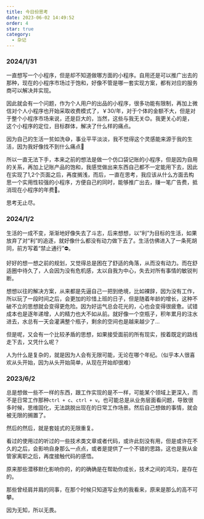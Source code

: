 ```yaml
---
title: 今日份思考
date: 2023-06-02 14:49:52
order: 4
star: true
category: 
  - 杂记
---
```


<!-- @format -->

### 2024/1/31

一直想写一个小程序，但是却不知道做哪方面的小程序。自用还是可以推广出去的那种，现在的小程序市场过于饱和，好像不管是哪一套实现方案，都有对应的服务商可以解决并实现。

因此就会有一个问题，作为个人用户的出品的小程序，很多功能有限制，再加上微信对个人小程序也开始采取收费模式了，￥30/年，对于个体的金额不大，但是对于整个小程序市场来说，还是巨大的，当然，这些与我无关😊。我更关心的是，这个小程序的定位，目标群体，解决了什么样的痛点。

因为自己的生活一贫如洗😅，事业平平淡淡，我不觉得这个灵感能来源于我的生活，因为我好像找不到什么痛点🤣

所以一直无法下手，本来之前的想法是做一个仿口袋记账的小程序，但是因为自用的关系，再加上记账产品的饱和，我感觉做出来东西自己都不一定能用下去，因此在实现了1,2个页面之后，再度搁浅，而后，一直在思考，我应该从什么方面去构思一个实用性较强的小程序，方便自己的同时，能够推广出去，赚一笔广告费，抵消现在小程序的年费🤔。

思考无止尽。

### 2024/1/2

生活的一成不变，渐渐地好像失去了斗志，后来想想，以“利”为目标的生活，如果放弃了对“利”的追逐，就好像什么都没有动力做下去了。生活仿佛进入了一条死胡同，前方写着“禁止通行”⛔。

好好的想一想之前的规划，又觉得总是困在了舒适的角落，从而没有动力。而在舒适圈中待久了，人会因为没有危机感，太以自我为中心，失去对所有事情的敏锐判断。

想想以往的解决方案，从来都是先逼自己一把到绝境，比如裸辞，因为没有工作，所以玩了一段时间之后，会更加的珍惜上班的日子，但是随着年龄的增长，这种不破不立的思想就会变得更危险。因为好运气总会花光的，心也会变得很疲惫。试错成本也是逐年递增，人的精力也大不如从前。就好像一个空瓶子，积年累月的注水进去，水总有一天会灌满整个瓶子，剩余的空间也是越来越少了...

但是呢，又会有一个比较矛盾的思想，如果接受面前的所有现实，按着既定的路线走下去，又凭什么呢？

人为什么是复杂的，就是因为人会有无限可能，无论在哪个年纪。（似乎本人很喜欢从头开始，因为从头开始简单，从现在开始却很难）

### 2023/6/2

总是想做一些不一样的东西，跟工作实现的是不一样，可能某个领域上更深入，而不是日常工作那种`ctrl + c`、`ctrl + v`。也可能总是从业务层面看问题，导致很多时候，思维固化，无法跳脱出现在的日常工作场景。然后自己想做的事情，就会被无限的搁置了。

然后的然后，就是套娃式的无限重复。

看过的使用过的听过的一些技术类文章或者代码，或许此刻没有用，但是或许在不久的之后，会影响自身那么一点点，或者是提供了一个不错的思路，这也是我从金管家离职之后，再度接触代码的感悟。

原来那些潜移默化影响你的，的的确确是在帮助你成长，技术之间的鸿沟，是存在的。

那些曾经肩并肩的同事，在那个时候只知道写业务的我看来，原来是那么的高不可攀。

因为无知，所以无畏。
